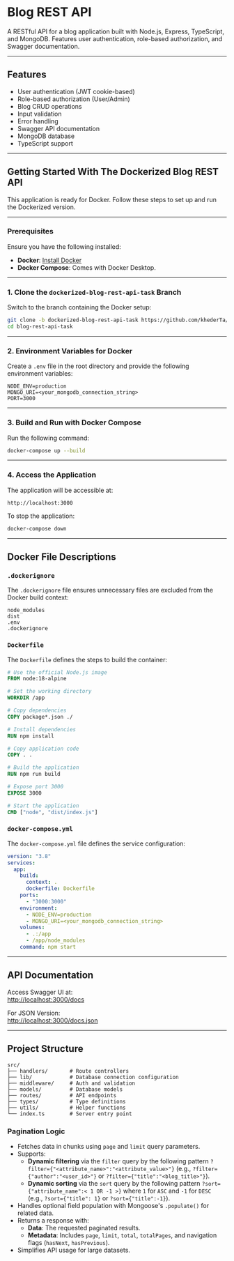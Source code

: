 # Blog REST API

A RESTful API for a blog application built with Node.js, Express, TypeScript, and MongoDB. Features user authentication, role-based authorization, and Swagger documentation.

---

## Features

- User authentication (JWT cookie-based)  
- Role-based authorization (User/Admin)  
- Blog CRUD operations  
- Input validation  
- Error handling  
- Swagger API documentation  
- MongoDB database  
- TypeScript support  

---

## Getting Started With The Dockerized Blog REST API

This application is ready for Docker. Follow these steps to set up and run the Dockerized version.

---

### Prerequisites

Ensure you have the following installed:
- **Docker**: [Install Docker](https://www.docker.com/get-started)  
- **Docker Compose**: Comes with Docker Desktop.

---

### 1. Clone the `dockerized-blog-rest-api-task` Branch

Switch to the branch containing the Docker setup:
```bash
git clone -b dockerized-blog-rest-api-task https://github.com/khederTa/blog-rest-api-task.git
cd blog-rest-api-task
```

---

### 2. Environment Variables for Docker

Create a `.env` file in the root directory and provide the following environment variables:
```env
NODE_ENV=production
MONGO_URI=<your_mongodb_connection_string>
PORT=3000
```

---

### 3. Build and Run with Docker Compose

Run the following command:
```bash
docker-compose up --build
```

---

### 4. Access the Application

The application will be accessible at:
```
http://localhost:3000
```

To stop the application:
```bash
docker-compose down
```

---

## Docker File Descriptions

### `.dockerignore`

The `.dockerignore` file ensures unnecessary files are excluded from the Docker build context:
```plaintext
node_modules
dist
.env
.dockerignore
```

### `Dockerfile`

The `Dockerfile` defines the steps to build the container:
```dockerfile
# Use the official Node.js image
FROM node:18-alpine

# Set the working directory
WORKDIR /app

# Copy dependencies
COPY package*.json ./

# Install dependencies
RUN npm install

# Copy application code
COPY . .

# Build the application
RUN npm run build

# Expose port 3000
EXPOSE 3000

# Start the application
CMD ["node", "dist/index.js"]
```

### `docker-compose.yml`

The `docker-compose.yml` file defines the service configuration:
```yaml
version: "3.8"
services:
  app:
    build:
      context: .
      dockerfile: Dockerfile
    ports:
      - "3000:3000"
    environment:
      - NODE_ENV=production
      - MONGO_URI=<your_mongodb_connection_string>
    volumes:
      - .:/app
      - /app/node_modules
    command: npm start
```

---

## API Documentation

Access Swagger UI at:  
[http://localhost:3000/docs](http://localhost:3000/docs)  

For JSON Version:  
[http://localhost:3000/docs.json](http://localhost:3000/docs.json)

---

## Project Structure

```
src/
├── handlers/       # Route controllers
├── lib/            # Database connection configuration
├── middleware/     # Auth and validation
├── models/         # Database models
├── routes/         # API endpoints
├── types/          # Type definitions
├── utils/          # Helper functions
└── index.ts        # Server entry point
```

### Pagination Logic

- Fetches data in chunks using `page` and `limit` query parameters.  
- Supports:  
  - **Dynamic filtering** via the `filter` query by the following pattern `?filter={"<attribute_name>":"<attribute_value>"}` (e.g., `?filter={"author":"<user_id>"}` or `?filter={"title":"<blog_title>"}`).  
  - **Dynamic sorting** via the `sort` query by the following pattern `?sort={"attribute_name":< 1 OR -1 >}` where `1` for `ASC` and `-1` for `DESC` (e.g., `?sort={"title": 1}` or `?sort={"title":-1}`).  
- Handles optional field population with Mongoose's `.populate()` for related data.  
- Returns a response with:  
  - **Data**: The requested paginated results.  
  - **Metadata**: Includes `page`, `limit`, `total`, `totalPages`, and navigation flags (`hasNext`, `hasPrevious`).  
- Simplifies API usage for large datasets.  
